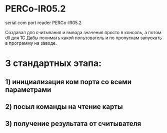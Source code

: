 # PERCo-IR05.2
serial com port reader PERCo-IR05.2

Создавал для считывания и вывода значения просто в консоль, а потом dll для 1С
Дабы понимать какой пользователь и по пропускам запускать в программу на заводе.

# 3 стандартных этапа:
## 1) инициализация ком порта со всеми параметрами
## 2) посыл команды на чтение карты
## 3) получение результата от считывателя
